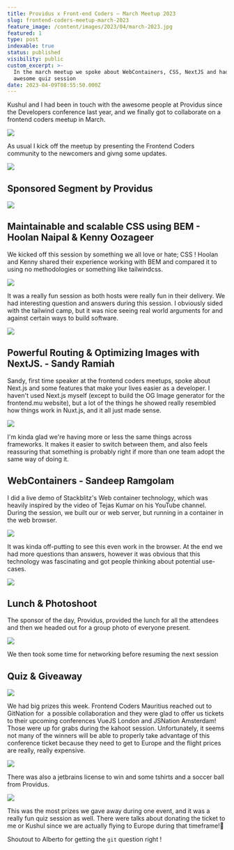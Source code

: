 ```yaml
---
title: Providus x Front-end Coders – March Meetup 2023
slug: frontend-coders-meetup-march-2023
feature_image: /content/images/2023/04/march-2023.jpg
featured: 1
type: post
indexable: true
status: published
visibility: public
custom_excerpt: >-
  In the march meetup we spoke about WebContainers, CSS, NextJS and had an
  awesome quiz session
date: 2023-04-09T08:55:50.000Z
---
```


Kushul and I had been in touch with the awesome people at Providus since the Developers conference last year, and we finally got to collaborate on a frontend coders meetup in March.

![](/content/images/2023/04/image-22.png)

As usual I kick off the meetup by presenting the Frontend Coders community to the newcomers and givng some updates.

![](/content/images/2023/04/image-10.png)

## Sponsored Segment by Providus

![](/content/images/2023/04/image-12.png)

## Maintainable and scalable CSS using BEM - Hoolan Naipal & Kenny Oozageer

We kicked off this session by something we all love or hate; CSS ! Hoolan and Kenny shared their experience working with BEM and compared it to using no methodologies or something like tailwindcss.

![](/content/images/2023/04/image-13.png)

It was a really fun session as both hosts were really fun in their delivery. We had interesting question and answers during this session. I obviously sided with the tailwind camp, but it was nice seeing real world arguments for and against certain ways to build software.

![](/content/images/2023/04/image-14.png)

## Powerful Routing & Optimizing Images with NextJS. - Sandy Ramiah

Sandy, first time speaker at the frontend coders meetups, spoke about Next.js and some features that make your lives easier as a developer. I haven't used Next.js myself (except to build the OG Image generator for the frontend.mu website), but a lot of the things he showed really resembled how things work in Nuxt.js, and it all just made sense.

![](/content/images/2023/04/image-15.png)

I'm kinda glad we're having more or less the same things across frameworks. It makes it easier to switch between them, and also feels reassuring that something is probably right if more than one team adopt the same way of doing it.

## WebContainers - Sandeep Ramgolam

I did a live demo of Stackblitz's Web container technology, which was heavily inspired by the video of Tejas Kumar on his YouTube channel. During the session, we built our or web server, but running in a container in the web browser.

![](/content/images/2023/04/image-16.png)

It was kinda off-putting to see this even work in the browser. At the end we had more questions than answers, however it was obvious that this technology was fascinating and got people thinking about potential use-cases.

![](/content/images/2023/04/image-17.png)

## Lunch & Photoshoot

The sponsor of the day, Providus, provided the lunch for all the attendees and then we headed out for a group photo of everyone present.

![](/content/images/2023/04/image-18.png)

We then took some time for networking before resuming the next session

## Quiz & Giveaway

![](/content/images/2023/04/image-19.png)

We had big prizes this week. Frontend Coders Mauritius reached out to GitNation for  a possible collaboration and they were glad to offer us tickets to their upcoming conferences VueJS London and JSNation Amsterdam! Those were up for grabs during the kahoot session. Unfortunately, it seems not many of the winners will be able to properly take advantage of this conference ticket because they need to get to Europe and the flight prices are really, really expensive.

![](/content/images/2023/04/image-21.png)

There was also a jetbrains license to win and some tshirts and a soccer ball from Providus.

![](/content/images/2023/04/image-20.png)

This was the most prizes we gave away during one event, and it was a really fun quiz session as well. There were talks about donating the ticket to me or Kushul since we are actually flying to Europe during that timeframe!🤞

Shoutout to Alberto for getting the `git` question right !